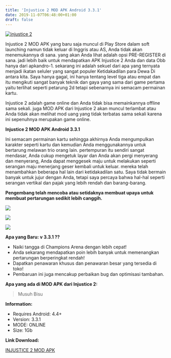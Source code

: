 ```yaml
---
title: 'Injustice 2 MOD APK Android 3.3.1'
date: 2019-11-07T06:48:00+01:00
draft: false
---
```


[![](https://1.bp.blogspot.com/-M4IoK_kM1mo/XcOvMgi2iWI/AAAAAAAAAqY/ZfkBMTFmlPg7J6qIpEjHtj_8wwwEmp-mwCLcBGAsYHQ/s320/injustice-2-mod-apk-655x409.jpg "injustice 2")](https://1.bp.blogspot.com/-M4IoK_kM1mo/XcOvMgi2iWI/AAAAAAAAAqY/ZfkBMTFmlPg7J6qIpEjHtj_8wwwEmp-mwCLcBGAsYHQ/s1600/injustice-2-mod-apk-655x409.jpg)

  
Injustice 2 MOD APK yang baru saja muncul di Play Store dalam soft launching namun tidak keluar di Inggris atau AS, Anda tidak akan menemukannya di sana. yang akan Anda lihat adalah opsi PRE-REGISTER di sana. jadi lebih baik untuk mendapatkan APK Injustice 2 Anda dan data Obb hanya dari apkandro-1. sekarang ini adalah sekuel dari apa yang ternyata menjadi ikatan seluler yang sangat populer Ketidakadilan para Dewa Di antara kita. Saya hanya gagal, ini hanya tentang level tiga atau empat dan itu mengikuti sangat banyak teknik dan gaya yang sama dari game pertama yaitu terlihat seperti petarung 2d tetapi sebenarnya ini semacam permainan kartu.  
  
Injustice 2 adalah game online dan Anda tidak bisa memainkannya offline sama sekali. juga MOD APK dari Injustice 2 akan muncul terlambat atau Anda tidak akan melihat mod uang yang tidak terbatas sama sekali karena ini sepenuhnya merupakan game online.  
  
**Injustice 2 MOD APK Android 3.3.1**  
  
Ini semacam permainan kartu sehingga akhirnya Anda mengumpulkan karakter seperti kartu dan kemudian Anda menggunakannya untuk bertarung melawan trio orang lain. pertempuran itu sendiri sangat mendasar, Anda cukup mengetuk layar dan Anda akan pergi menyerang dan menyerang, Anda dapat menggesek maju untuk melakukan seperti serangan maju menerjang geser kembali untuk keluar. mereka telah menambahkan beberapa hal lain dari ketidakadilan satu. Saya tidak bermain banyak untuk jujur ​​dengan Anda, tetapi saya percaya bahwa hal-hal seperti serangan vertikal dan pajak yang lebih rendah dan barang-barang.  
  
**Pengembang telah mencoba atau setidaknya membuat upaya untuk membuat pertarungan sedikit lebih canggih.**  
  

[![](https://1.bp.blogspot.com/-D0n3dmjXUnc/XcOvlgw_ECI/AAAAAAAAAqg/R8xtbBAVYpkG3A7BYuW0L7g-HgTOMVYagCLcBGAsYHQ/s320/injustice2-apk-data-picsay.jpg)](https://1.bp.blogspot.com/-D0n3dmjXUnc/XcOvlgw_ECI/AAAAAAAAAqg/R8xtbBAVYpkG3A7BYuW0L7g-HgTOMVYagCLcBGAsYHQ/s1600/injustice2-apk-data-picsay.jpg)

  

[![](https://1.bp.blogspot.com/-m8V9SpcpIPI/XcOvopIKHgI/AAAAAAAAAqk/x--8-RoxX0gmUMXqD8lhe-YfNSBkf3cSgCLcBGAsYHQ/s320/injustice2-android-apk-picsay.jpg)](https://1.bp.blogspot.com/-m8V9SpcpIPI/XcOvopIKHgI/AAAAAAAAAqk/x--8-RoxX0gmUMXqD8lhe-YfNSBkf3cSgCLcBGAsYHQ/s1600/injustice2-android-apk-picsay.jpg)

  

[![](https://1.bp.blogspot.com/-0PBRd4H_94Q/XcOvry1XrDI/AAAAAAAAAqo/gcvYVNQBYJ4VEsy1Z5oruEk76fT9T7d1gCLcBGAsYHQ/s320/injustice2-android-hack-picsay.jpg)](https://1.bp.blogspot.com/-0PBRd4H_94Q/XcOvry1XrDI/AAAAAAAAAqo/gcvYVNQBYJ4VEsy1Z5oruEk76fT9T7d1gCLcBGAsYHQ/s1600/injustice2-android-hack-picsay.jpg)

  
  
**Apa yang Baru: v 3.3.1 ??**  
  

*   Naiki tangga di Champions Arena dengan lebih cepat!
*   Anda sekarang mendapatkan poin lebih banyak untuk memenangkan pertarungan berperingkat rendah!
*   Dapatkan penawaran khusus dan penawaran besar yang tersedia di toko!
*   Pembaruan ini juga mencakup perbaikan bug dan optimisasi tambahan.

  
**Apa yang ada di MOD APK dari Injustice 2:**  

> Musuh Bisu

**Information:**  
  

*   Requires Android: 4.4+
*   Version: 3.3.1
*   MODE: ONLINE
*   Size: 1Gb

**Link Download:**

[INJUSTICE 2 MOD APK](https://www.mediafire.com/file/e58y9f78btktbf9/INJUSTICE2-MOD-APK+DATA-3.3.1.rar/file)